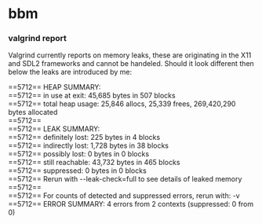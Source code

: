 # bbm

### valgrind report
Valgrind currently reports on memory leaks, these are originating in the X11 and SDL2 frameworks and cannot be handeled.
Should it look different then below the leaks are introduced by me:

==5712== HEAP SUMMARY:  
==5712==     in use at exit: 45,685 bytes in 507 blocks  
==5712==   total heap usage: 25,846 allocs, 25,339 frees, 269,420,290 bytes allocated  
==5712==   
==5712== LEAK SUMMARY:  
==5712==    definitely lost: 225 bytes in 4 blocks  
==5712==    indirectly lost: 1,728 bytes in 38 blocks  
==5712==      possibly lost: 0 bytes in 0 blocks  
==5712==    still reachable: 43,732 bytes in 465 blocks  
==5712==         suppressed: 0 bytes in 0 blocks  
==5712== Rerun with --leak-check=full to see details of leaked memory  
==5712==   
==5712== For counts of detected and suppressed errors, rerun with: -v  
==5712== ERROR SUMMARY: 4 errors from 2 contexts (suppressed: 0 from 0)  
